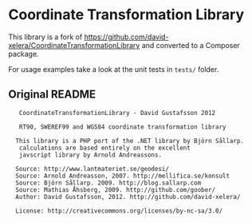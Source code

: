 Coordinate Transformation Library
=================================

This library is a fork of https://github.com/david-xelera/CoordinateTransformationLibrary and converted to a Composer package.

For usage examples take a look at the unit tests in `tests/` folder.

Original README
---------------

       CoordinateTransformationLibrary - David Gustafsson 2012
     
       RT90, SWEREF99 and WGS84 coordinate transformation library
     
      This library is a PHP port of the .NET library by Björn Sållarp.
       calculations are based entirely on the excellent
       javscript library by Arnold Andreassons.
     
      Source: http://www.lantmateriet.se/geodesi/
      Source: Arnold Andreasson, 2007. http://mellifica.se/konsult
      Source: Björn Sållarp. 2009. http://blog.sallarp.com
      Source: Mathias Åhsberg, 2009. http://github.com/goober/
      Author: David Gustafsson, 2012. http://github.com/david-xelera/
     
      License: http://creativecommons.org/licenses/by-nc-sa/3.0/
 
